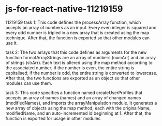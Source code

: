 # js-for-react-native-11219159
11219159
task 1: This code defines the processArray function, which accepts an array of numbers as an input. Every even integer is squared and every odd number is tripled in a new array that is created using the map technique. After that, the function is exported so that other modules can use it.

task 2: The two arrays that this code defines as arguments for the new function formatArrayStrings are an array of numbers (numArr) and an array of strings (strArr). Each text is altered using the map method according to the associated number; if the number is even, the entire string is capitalised; if the number is odd, the entire string is converted to lowercase. After that, the two functions are exported as an object so that other modules can use them.

task 3: This code specifies a function named createUserProfiles that accepts an array of names (names) and an array of changed names (modifiedNames), and imports the arrayManipulation module. It generates a new array of objects using the map method, each with the originalName, modifiedName, and an auto-incremented id beginning at 1. After that, the function is exported for usage in other modules.































